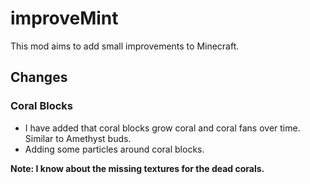# improveMint

This mod aims to add small improvements to Minecraft.

## Changes
### Coral Blocks

- I have added that coral blocks grow coral and coral fans over time. Similar to Amethyst buds. 
- Adding some particles around coral blocks.


**Note: I know about the missing textures for the dead corals.**
